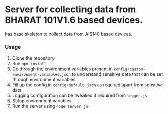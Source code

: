 # Server for collecting data from BHARAT 101V1.6 based devices.

has base skeleton to collect data from AIS140 based devices.


### Usage
1. Clone the repository
2. Run `npm install`
3. Go through the environment variables present in `config/custom-environment-variables.json` to understand sensitive data that can be set through environment variables
4. Fill up the config in `config/default.json` as required apart from sensitive data
5. Logging configuration can be tweaked if required from `logger.js`
5. Setup environment variables
6. Run the server using `node server.js`

